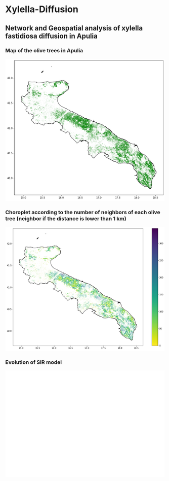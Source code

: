 # Xylella-Diffusion
## Network and Geospatial analysis of xylella fastidiosa diffusion in Apulia

### Map of the olive trees in Apulia 

![alt text](https://github.com/MatteoScianna/Xylella-Diffusion/blob/main/img/map.png)

### Choroplet according to the number of neighbors of each olive tree (neighbor if the distance is lower than 1 km)


![alt text](https://github.com/MatteoScianna/Xylella-Diffusion/blob/main/img/degree.png)

### Evolution of SIR model 

![alt text](https://github.com/MatteoScianna/Xylella-Diffusion/blob/main/img/spread1.gif)
